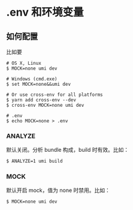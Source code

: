 # .env 和环境变量

## 如何配置

比如要

```
# OS X, Linux
$ MOCK=none umi dev

# Windows (cmd.exe)
$ set MOCK=none&&umi dev

# Or use cross-env for all platforms
$ yarn add cross-env --dev
$ cross-env MOCK=none umi dev

# .env
$ echo MOCK=none > .env
```

### ANALYZE

默认关闭。分析 bundle 构成，build 时有效。比如：

```bash
$ ANALYZE=1 umi build
```

### MOCK

默认开启 mock，值为 none 时禁用。比如：

```bash
$ MOCK=none umi dev
```
